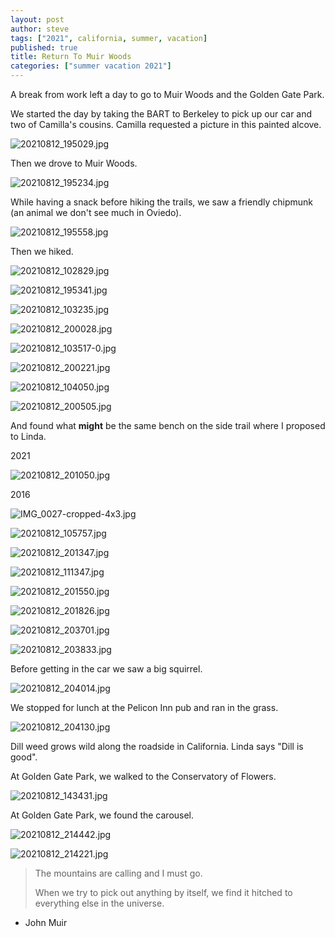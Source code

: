 ```yaml
---
layout: post
author: steve
tags: ["2021", california, summer, vacation]
published: true
title: Return To Muir Woods
categories: ["summer vacation 2021"]
---
```

A break from work left a day to go to Muir Woods and the Golden Gate Park.  

We started the day by taking the BART to Berkeley to pick up our car and two of Camilla's cousins.  Camilla requested a picture in this painted alcove.  

![20210812_195029.jpg]({{site.pics_url}}/assets/media/20210812_195029.jpg)

Then we drove to Muir Woods.  

![20210812_195234.jpg]({{site.pics_url}}/assets/media/20210812_195234.jpg)

While having a snack before hiking the trails, we saw a friendly chipmunk (an animal we don't see much in Oviedo).  

![20210812_195558.jpg]({{site.pics_url}}/assets/media/20210812_195558.jpg)

Then we hiked.  

![20210812_102829.jpg]({{site.pics_url}}/assets/media/20210812_102829.jpg)

![20210812_195341.jpg]({{site.pics_url}}/assets/media/20210812_195341.jpg)

![20210812_103235.jpg]({{site.pics_url}}/assets/media/20210812_103235.jpg)

![20210812_200028.jpg]({{site.pics_url}}/assets/media/20210812_200028.jpg)

![20210812_103517-0.jpg]({{site.pics_url}}/assets/media/20210812_103517-0.jpg)

![20210812_200221.jpg]({{site.pics_url}}/assets/media/20210812_200221.jpg)

![20210812_104050.jpg]({{site.pics_url}}/assets/media/20210812_104050.jpg)

![20210812_200505.jpg]({{site.pics_url}}/assets/media/20210812_200505.jpg)

And found what __might__ be the same bench on the side trail where I proposed to Linda.  

2021  

![20210812_201050.jpg]({{site.pics_url}}/assets/media/20210812_201050.jpg)

2016  

![IMG_0027-cropped-4x3.jpg]({{site.pics_url}}/assets/media/IMG_0027-cropped-4x3.jpg)

![20210812_105757.jpg]({{site.pics_url}}/assets/media/20210812_105757.jpg)

![20210812_201347.jpg]({{site.pics_url}}/assets/media/20210812_201347.jpg)

![20210812_111347.jpg]({{site.pics_url}}/assets/media/20210812_111347.jpg)

![20210812_201550.jpg]({{site.pics_url}}/assets/media/20210812_201550.jpg)

![20210812_201826.jpg]({{site.pics_url}}/assets/media/20210812_201826.jpg)

![20210812_203701.jpg]({{site.pics_url}}/assets/media/20210812_203701.jpg)

![20210812_203833.jpg]({{site.pics_url}}/assets/media/20210812_203833.jpg)

Before getting in the car we saw a big squirrel.  

![20210812_204014.jpg]({{site.pics_url}}/assets/media/20210812_204014.jpg)

We stopped for lunch at the Pelicon Inn pub and ran in the grass.  

![20210812_204130.jpg]({{site.pics_url}}/assets/media/20210812_204130.jpg)

Dill weed grows wild along the roadside in California.  Linda says "Dill is good".  

At Golden Gate Park, we walked to the Conservatory of Flowers.  

![20210812_143431.jpg]({{site.pics_url}}/assets/media/20210812_143431.jpg)

At Golden Gate Park, we found the carousel.  

![20210812_214442.jpg]({{site.pics_url}}/assets/media/20210812_214442.jpg)

![20210812_214221.jpg]({{site.pics_url}}/assets/media/20210812_214221.jpg)

>The mountains are calling and I must go.  
>
>When we try to pick out anything by itself, we find it hitched to everything else in the universe.  

- John Muir  
